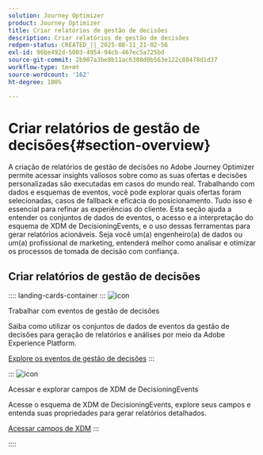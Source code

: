 ```yaml
---
solution: Journey Optimizer
product: Journey Optimizer
title: Criar relatórios de gestão de decisões
description: Criar relatórios de gestão de decisões
redpen-status: CREATED_||_2025-08-11_21-02-56
exl-id: 96be492d-5003-4954-94cb-467ec5a725bd
source-git-commit: 2b907a3be8b11ac6308d0b563e122c88478d1d37
workflow-type: tm+mt
source-wordcount: '162'
ht-degree: 100%

---
```


# Criar relatórios de gestão de decisões{#section-overview}

A criação de relatórios de gestão de decisões no Adobe Journey Optimizer permite acessar insights valiosos sobre como as suas ofertas e decisões personalizadas são executadas em casos do mundo real. Trabalhando com dados e esquemas de eventos, você pode explorar quais ofertas foram selecionadas, casos de fallback e eficácia do posicionamento. Tudo isso é essencial para refinar as experiências do cliente. Esta seção ajuda a entender os conjuntos de dados de eventos, o acesso e a interpretação do esquema de XDM de DecisioningEvents, e o uso dessas ferramentas para gerar relatórios acionáveis. Seja você um(a) engenheiro(a) de dados ou um(a) profissional de marketing, entenderá melhor como analisar e otimizar os processos de tomada de decisão com confiança.

## Criar relatórios de gestão de decisões

:::: landing-cards-container
:::
![icon](https://cdn.experienceleague.adobe.com/icons/book.svg?lang=pt-BR)

Trabalhar com eventos de gestão de decisões

Saiba como utilizar os conjuntos de dados de eventos da gestão de decisões para geração de relatórios e análises por meio da Adobe Experience Platform.

[Explore os eventos de gestão de decisões](../using/offers/reports/get-started-events.md)
:::

:::
![icon](https://cdn.experienceleague.adobe.com/icons/list-check.svg?lang=pt-BR)

Acessar e explorar campos de XDM de DecisioningEvents

Acesse o esquema de XDM de DecisioningEvents, explore seus campos e entenda suas propriedades para gerar relatórios detalhados.

[Acessar campos de XDM](../using/offers/reports/xdm-fields.md)
:::

::::

